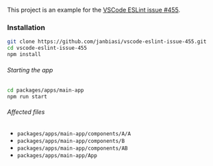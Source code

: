 This project is an example for the [VSCode ESLint issue #455](https://github.com/Microsoft/vscode-eslint/issues/455).

### Installation

```sh
git clone https://github.com/janbiasi/vscode-eslint-issue-455.git
cd vscode-eslint-issue-455
npm install
```

###### Starting the app

```sh
cd packages/apps/main-app
npm run start
```

###### Affected files

*   `packages/apps/main-app/components/A/A`
*   `packages/apps/main-app/components/B`
*   `packages/apps/main-app/components/AB`
*   `packages/apps/main-app/App`
